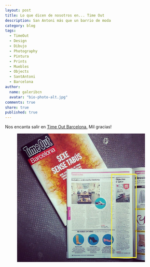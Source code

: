 ```yaml
---
layout: post
title: Lo que dicen de nosotros en... Time Out
description: San Antoni más que un barrio de moda
category: blog
tags: 
  - TimeOut
  - Design
  - Dibujo
  - Photography
  - Pintura
  - Prints
  - Muebles
  - Objects
  - SantAntoni
  - Barcelona
author: 
  name: galeribcn
  avatar: "bio-photo-alt.jpg"
comments: true
share: true
published: true
---
```

Nos encanta salir en [Time Out Barcelona.](http://www.timeout.cat/barcelona/ca/compres/galeri "Time Out Barcelona") Mil gracias!

<figure>
	<a href="/images/timeout.jpg"><img src="/images/timeout.jpg" alt="galeribcn en Time Out Barcelona"></a>
</figure>
